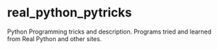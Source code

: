 # real_python_pytricks
Python Programming tricks and description. Programs tried and learned from Real Python and other sites.
